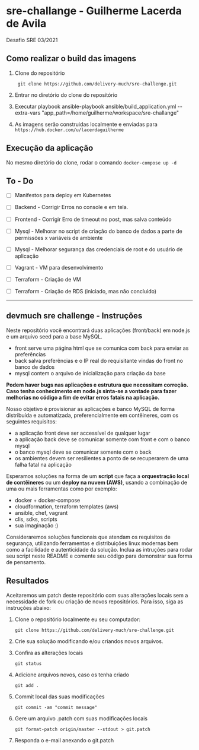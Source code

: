 # sre-challange - Guilherme Lacerda de Avila
Desafio SRE 03/2021

## Como realizar o build das imagens

1. Clone do repositório

        git clone https://github.com/delivery-much/sre-challenge.git
2. Entrar no diretório do clone do repositório
3. Executar playbook
        ansible-playbook ansible/build_application.yml --extra-vars "app_path=/home/guilherme/workspace/sre-challange"
4.  As imagens serão construidas localmente e enviadas para `https://hub.docker.com/u/lacerdaguilherme `

## Execução da aplicação
No mesmo diretório do clone, rodar o comando
		  `docker-compose up -d`


## To - Do
- [ ] Manifestos para deploy em Kubernetes
- [ ] Backend - Corrigir Erros no console e em tela. 
- [ ] Frontend - Corrigir Erro de timeout no post, mas salva conteúdo
- [ ] Mysql - Melhorar no script de criação do banco de dados a parte de permissões x variáveis de ambiente
- [ ] Mysql - Melhorar segurança das credenciais de root e do usuário de aplicação
- [ ] Vagrant - VM para desenvolvimento
- [ ] Terraform - Criação de VM
- [ ] Terraform - Criação de RDS (iniciado, mas não concluido)



------------


## devmuch sre challenge - Instruções

Neste repositório você encontrará duas aplicações (front/back) em node.js e um arquivo seed para a base MySQL.
- front serve uma página html que se comunica com back para enviar as preferências
- back salva preferências e o IP real do requisitante vindas do front no banco de dados
- mysql contem o arquivo de inicialização para criação da base

**Podem haver bugs nas aplicações e estrutura que necessitam correção. Caso tenha conhecimento em node.js sinta-se a vontade para fazer melhorias no código a fim de evitar erros fatais na aplicação.**

Nosso objetivo é provisionar as aplicações e banco MySQL de forma distribuída e automatizada, preferencialmente em contêineres, com os seguintes requisitos:
- a aplicação front deve ser accessível de qualquer lugar
- a aplicação back deve se comunicar somente com front e com o banco mysql
- o banco mysql deve se comunicar somente com o back
- os ambientes devem ser resilientes a ponto de se recuperarem de uma falha fatal na aplicação

Esperamos soluções na forma de um **script** que faça a **orquestração local de contêineres** ou um **deploy na nuvem (AWS)**, usando a combinação de uma ou mais ferramentas como por exemplo:
- docker + docker-compose
- cloudformation, terraform templates (aws)
- ansible, chef, vagrant
- clis, sdks, scripts
- sua imaginação :)

Consideraremos soluções funcionais que atendam os requisitos de segurança, utilizando ferramentas e distribuições linux modernas bem como a facilidade e autenticidade da solução. Inclua as intruções para rodar seu script neste README e comente seu código para demonstrar sua forma de pensamento.

## Resultados
Aceitaremos um patch deste repositório com suas alterações locais sem a necessidade de fork ou criação de novos repositórios. Para isso, siga as instruções abaixo:

1. Clone o repositório localmente eu seu computador:

    `git clone https://github.com/delivery-much/sre-challenge.git`
    
2. Crie sua solução modificando e/ou criandos novos arquivos.

3. Confira as alterações locais

    `git status`

4. Adicione arquivos novos, caso os tenha criado

    `git add .`

5. Commit local das suas modificações

    `git commit -am "commit message"`
6. Gere um arquivo .patch com suas modificações locais

    `git format-patch origin/master --stdout > git.patch`

7. Responda o e-mail anexando o git.patch
